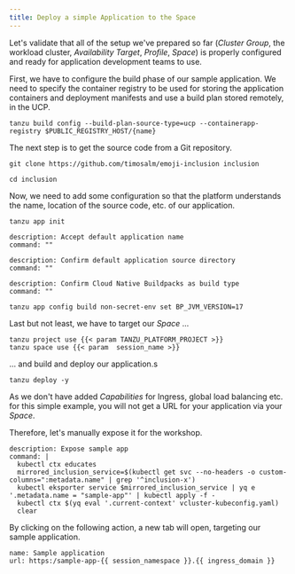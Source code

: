 ```yaml
---
title: Deploy a simple Application to the Space
---
```


Let's validate that all of the setup we've prepared so far (*Cluster Group*, the workload cluster, *Availability Target*, *Profile*, *Space*) is properly configured and ready for application development teams to use.

First, we have to configure the build phase of our sample application. We need to specify the container registry to be used for storing the application containers and deployment manifests and use a build plan stored remotely, in the UCP.
```execute
tanzu build config --build-plan-source-type=ucp --containerapp-registry $PUBLIC_REGISTRY_HOST/{name}
```

The next step is to get the source code from a Git repository. 
```execute
git clone https://github.com/timosalm/emoji-inclusion inclusion
```
```execute
cd inclusion
```

Now, we need to add some configuration so that the platform understands the name, location of the source code, etc. of our application.
```execute
tanzu app init
```
```terminal:execute
description: Accept default application name
command: ""
```
```terminal:execute
description: Confirm default application source directory
command: ""
```
```terminal:execute
description: Confirm Cloud Native Buildpacks as build type
command: ""
```
```execute
tanzu app config build non-secret-env set BP_JVM_VERSION=17
```

Last but not least, we have to target our *Space* ...
```execute
tanzu project use {{< param TANZU_PLATFORM_PROJECT >}}
tanzu space use {{< param  session_name >}}
```
... and build and deploy our application.s
```execute
tanzu deploy -y
```

As we don't have added *Capabilities* for Ingress, global load balancing etc. for this simple example, you will not get a URL for your application via your *Space*.

Therefore, let's manually expose it for the workshop.
```terminal:execute
description: Expose sample app
command: |
  kubectl ctx educates
  mirrored_inclusion_service=$(kubectl get svc --no-headers -o custom-columns=":metadata.name" | grep '^inclusion-x')
  kubectl eksporter service $mirrored_inclusion_service | yq e '.metadata.name = "sample-app"' | kubectl apply -f -
  kubectl ctx $(yq eval '.current-context' vcluster-kubeconfig.yaml)
  clear
```

By clicking on the following action, a new tab will open, targeting our sample application.
```dashboard:create-dashboard
name: Sample application
url: https:/sample-app-{{ session_namespace }}.{{ ingress_domain }}
```



